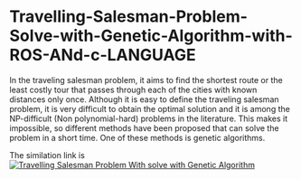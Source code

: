 # Travelling-Salesman-Problem-Solve-with-Genetic-Algorithm-with-ROS-ANd-c-LANGUAGE
In the traveling salesman problem, it aims to find the shortest route or the least costly tour that passes
through each of the cities with known distances only once. Although it is easy to define the traveling salesman problem, 
it is very difficult to obtain the optimal solution and it is among the NP-difficult (Non polynomial-hard) problems in the literature.
This makes it impossible, so different methods have been proposed that can solve the problem in a short time. One of these methods is genetic algorithms.

The similation link is [![Travelling Salesman Problem With solve with Genetic Algorithm](https://img.youtube.com/vi/https://youtu.be/cky7MUPLHWg/0.jpg)](https://www.youtube.com/watch?v=https://youtu.be/cky7MUPLHWg)

